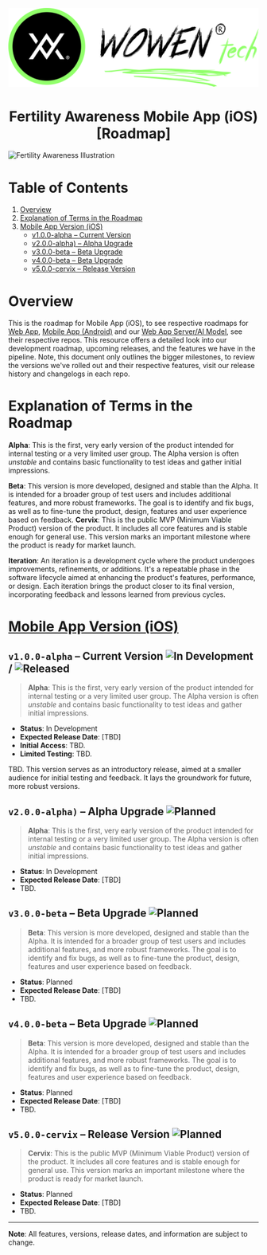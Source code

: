 ![WOWEN Tech Logo](https://github.com/WOWEN-DEV/wowen.tech/blob/main/assets/img/wowen-tech-repo-logo.svg)

<h1 align="center">Fertility Awareness Mobile App (iOS) [Roadmap]</h1>

![Fertility Awareness Illustration](https://app.fertilityawareness.wowen.tech/img/fertilityawareness-illustration-colored.svg)

# Table of Contents

1. [Overview](#overview)
2. [Explanation of Terms in the Roadmap](#explanation-of-terms-in-the-roadmap)
3. [Mobile App Version (iOS)](#mobile-app-version-ios)
    - [v1.0.0-alpha – Current Version](#v100-alpha--current-version)
    - [v2.0.0-alpha) – Alpha Upgrade](#v200-alpha--alpha-upgrade)
    - [v3.0.0-beta – Beta Upgrade](#v300-beta--beta-upgrade)
    - [v4.0.0-beta – Beta Upgrade](#v400-beta--beta-upgrade)
    - [v5.0.0-cervix – Release Version](#v500-cervix--release-version)


# Overview
This is the roadmap for Mobile App (iOS), to see respective roadmaps for [Web App](https://github.com/WOWEN-DEV/fertilityawareness), [Mobile App (Android)](https://github.com/WOWEN-DEV/fertilityawareness-android) and our [Web App Server/AI Model](https://github.com/WOWEN-DEV/fertilityawareness-ai), see their respective repos.
This resource offers a detailed look into our development roadmap, upcoming releases, and the features we have in the pipeline. Note, this document only outlines the bigger milestones, to review the versions we've rolled out and their respective features, visit our release history and changelogs in each repo.

# Explanation of Terms in the Roadmap
**Alpha**: This is the first, very early version of the product intended for internal testing or a very limited user group. The Alpha version is often *unstable* and contains basic functionality to test ideas and gather initial impressions.

**Beta**: This version is more developed, designed and stable than the Alpha. It is intended for a broader group of test users and includes additional features, and more robust frameworks. The goal is to identify and fix bugs, as well as to fine-tune the product, design, features and user experience based on feedback.
**Cervix**: This is the public MVP (Minimum Viable Product) version of the product. It includes all core features and is stable enough for general use. This version marks an important milestone where the product is ready for market launch.

**Iteration**: An iteration is a development cycle where the product undergoes improvements, refinements, or additions. It's a repeatable phase in the software lifecycle aimed at enhancing the product's features, performance, or design. Each iteration brings the product closer to its final version, incorporating feedback and lessons learned from previous cycles.

# [Mobile App Version (iOS)](https://github.com/WOWEN-DEV/fertilityawareness-ios)

## `v1.0.0-alpha` – Current Version ![In Development](https://img.shields.io/badge/Status-In%20Development-yellow) / ![Released](https://img.shields.io/badge/Status-Released-brightgreen)

> **Alpha**: This is the first, very early version of the product intended for internal testing or a very limited user group. The Alpha version is often *unstable* and contains basic functionality to test ideas and gather initial impressions.

- **Status**: In Development
- **Expected Release Date**: [TBD]
- **Initial Access**: TBD.
- **Limited Testing**: TBD.

TBD. This version serves as an introductory release, aimed at a smaller audience for initial testing and feedback. It lays the groundwork for future, more robust versions.

## `v2.0.0-alpha)` – Alpha Upgrade ![Planned](https://img.shields.io/badge/Status-Planned-red)

> **Alpha**: This is the first, very early version of the product intended for internal testing or a very limited user group. The Alpha version is often *unstable* and contains basic functionality to test ideas and gather initial impressions.

- **Status**: In Development
- **Expected Release Date**: [TBD]
- TBD.

## `v3.0.0-beta` – Beta Upgrade ![Planned](https://img.shields.io/badge/Status-Planned-red)

> **Beta**: This version is more developed, designed and stable than the Alpha. It is intended for a broader group of test users and includes additional features, and more robust frameworks. The goal is to identify and fix bugs, as well as to fine-tune the product, design, features and user experience based on feedback.

- **Status**: Planned
- **Expected Release Date**: [TBD]
- TBD.

## `v4.0.0-beta` – Beta Upgrade ![Planned](https://img.shields.io/badge/Status-Planned-red)

> **Beta**: This version is more developed, designed and stable than the Alpha. It is intended for a broader group of test users and includes additional features, and more robust frameworks. The goal is to identify and fix bugs, as well as to fine-tune the product, design, features and user experience based on feedback.

- **Status**: Planned
- **Expected Release Date**: [TBD]
- TBD.

## `v5.0.0-cervix` – Release Version ![Planned](https://img.shields.io/badge/Status-Planned-red)

> **Cervix**: This is the public MVP (Minimum Viable Product) version of the product. It includes all core features and is stable enough for general use. This version marks an important milestone where the product is ready for market launch.

- **Status**: Planned
- **Expected Release Date**: [TBD]
- TBD.


---

**Note**: All features, versions, release dates, and information are subject to change.
